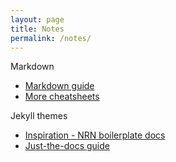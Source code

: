 ```yaml
---
layout: page
title: Notes
permalink: /notes/
---
```


Markdown 
- [Markdown guide](https://www.markdownguide.org/cheat-sheet/)
- [More cheatsheets](https://github.com/adam-p/markdown-here/wiki/Markdown-Cheatsheet)

Jekyll themes
- [Inspiration - NRN boilerplate docs](https://unlyed.github.io/next-right-now/getting-started/)
- [Just-the-docs guide](https://pmarsceill.github.io/just-the-docs/)